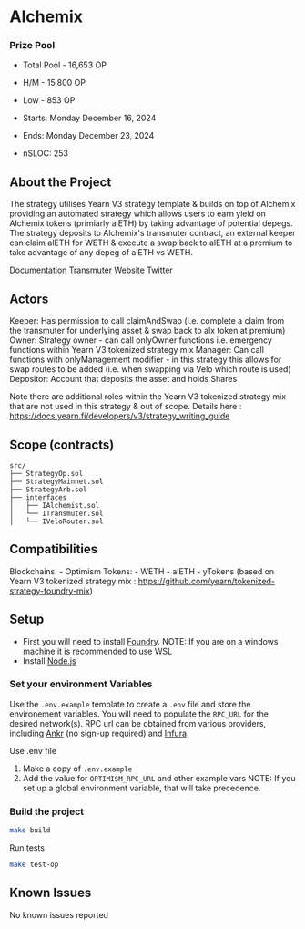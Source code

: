 # Alchemix


### Prize Pool 

- Total Pool - 16,653 OP
- H/M -  15,800 OP
- Low - 853 OP

- Starts: Monday December 16, 2024 
- Ends: Monday December 23, 2024

- nSLOC: 253

[//]: # (contest-details-open)

## About the Project

The strategy utilises Yearn V3 strategy template & builds on top of Alchemix providing an automated strategy which allows users to earn yield on Alchemix tokens (primiarly alETH) by taking advantage of potential depegs. The strategy deposits to Alchemix's transmuter contract, an external keeper can claim alETH for WETH & execute a swap back to alETH at a premium to take advantage of any depeg of alETH vs WETH. 


[Documentation](https://docs.alchemix.fi/)
[Transmuter](https://docs.alchemix.fi/alchemix-ecosystem/transmuter)
[Website](https://alchemix.fi/)
[Twitter](www.twitter.com/AlchemixFi)

## Actors


Keeper: Has permission to call claimAndSwap (i.e. complete a claim from the transmuter for underlying asset & swap back to alx token at premium)
Owner: Strategy owner - can call onlyOwner functions i.e. emergency functions within Yearn V3 tokenized strategy mix
Manager: Can call functions with onlyManagement modifier - in this strategy this allows for swap routes to be added (i.e. when swapping via Velo which route is used)
Depositor: Account that deposits the asset and holds Shares

Note there are additional roles within the Yearn V3 tokenized strategy mix that are not used in this strategy & out of scope.
Details here : https://docs.yearn.fi/developers/v3/strategy_writing_guide

[//]: # (contest-details-close)

[//]: # (scope-open)

## Scope (contracts)

```
src/
├── StrategyOp.sol
├── StrategyMainnet.sol
├── StrategyArb.sol
├── interfaces
│   ├── IAlchemist.sol
│   └── ITransmuter.sol
│   └── IVeloRouter.sol
```

## Compatibilities

Blockchains:
    - Optimism
Tokens:
    - WETH
    - alETH
    - yTokens (based on Yearn V3 tokenized strategy mix : https://github.com/yearn/tokenized-strategy-foundry-mix)


[//]: # (scope-close)

[//]: # (getting-started-open)

## Setup

- First you will need to install [Foundry](https://book.getfoundry.sh/getting-started/installation).
NOTE: If you are on a windows machine it is recommended to use [WSL](https://learn.microsoft.com/en-us/windows/wsl/install)
- Install [Node.js](https://nodejs.org/en/download/package-manager/)

### Set your environment Variables

Use the `.env.example` template to create a `.env` file and store the environement variables. You will need to populate the `RPC_URL` for the desired network(s). RPC url can be obtained from various providers, including [Ankr](https://www.ankr.com/rpc/) (no sign-up required) and [Infura](https://infura.io/).

Use .env file

1. Make a copy of `.env.example`
2. Add the value for `OPTIMISM_RPC_URL` and other example vars
     NOTE: If you set up a global environment variable, that will take precedence.

### Build the project

```sh
make build
```

Run tests

```sh
make test-op
```

[//]: # (getting-started-close)

[//]: # (known-issues-open)

## Known Issues

No known issues reported

[//]: # (known-issues-close)
